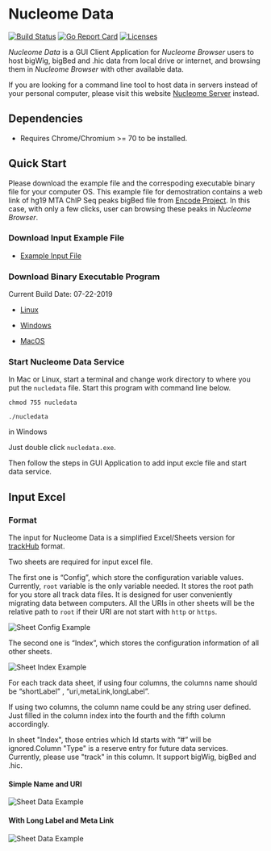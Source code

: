 # Nucleome Data

[![Build Status](https://travis-ci.org/nucleome/nucledata.svg?branch=master)](https://travis-ci.org/nucleome/nucledata)
[![Go Report Card](https://goreportcard.com/badge/github.com/nucleome/nucledata)](https://goreportcard.com/report/github.com/nucleome/nucledata)
[![Licenses](https://img.shields.io/badge/license-bsd-orange.svg)](https://opensource.org/licenses/BSD-3-Clause)


*Nucleome Data* is a GUI Client Application for *Nucleome Browser* users to host bigWig, bigBed and .hic data from local drive or internet, and browsing them in *Nucleome Browser* with other available data.

If you are looking for a command line tool to host data in servers instead of your personal computer, please visit this website [Nucleome Server](https://github.com/nucleome/nucleserver) instead.

## Dependencies

- Requires Chrome/Chromium >= 70 to be installed.

## Quick Start
Please download the example file and the correspoding executable binary file for your computer OS. This example file for demostration contains a web link of hg19 MTA ChIP Seq peaks bigBed file from [Encode Project](https://www.encodeproject.org/). In this case, with only a few clicks, user can browsing these peaks in *Nucleome Browser*.


### Download Input Example File
- [Example Input File](https://vis.nucleome.org/static/ndata/cnb.xlsx)

### Download Binary Executable Program

Current Build Date: 07-22-2019

- [Linux](https://vis.nucleome.org/static/nucledata/current/linux/nucledata)

- [Windows](https://vis.nucleome.org/static/nucledata/current/win64/nucledata.exe)

- [MacOS](https://vis.nucleome.org/static/nucledata/current/mac/nucledata)

### Start Nucleome Data Service

In Mac or Linux, start a terminal and change work directory to where you put the `nucledata` file. Start this program with command line below.

`chmod 755 nucledata`

`./nucledata`

in Windows 

Just double click `nucledata.exe`.

Then follow the steps in GUI Application to add input excle file and start data service.


## Input Excel 
### Format
The input for Nucleome Data is a simplified Excel/Sheets version for [trackHub](https://genome.ucsc.edu/goldenpath/help/hgTrackHubHelp.html) format. 

Two sheets are required for input excel file. 

The first one is “Config”,  which store the configuration variable values. Currently, `root` variable is the only variable needed. It stores the root path for you store all track data files. It is designed for user conveniently migrating data between computers. All the URIs in other sheets will be the relative path to `root` if their URI are not start with `http` or `https`.

![Sheet Config Example](https://nucleome.github.io/image/sheetConfig.png)

The second one is “Index”, which stores the configuration information of all other sheets.

![Sheet Index Example](https://nucleome.github.io/image/sheetIndex.png)

For each track data sheet, if using four columns, the columns name should be “shortLabel” , “uri,metaLink,longLabel”.

If using two columns, the column name could be any string user defined. Just filled in the column index into the fourth and the fifth column accordingly. 

In sheet "Index", those entries which Id starts with “#” will be ignored.Column "Type" is a reserve entry for future data services. Currently, please use "track" in this column. It support bigWig, bigBed and .hic.

#### Simple Name and URI
![Sheet Data Example](https://nucleome.github.io/image/sheetSimpleData.png)

#### With Long Label and Meta Link
![Sheet Data Example](https://nucleome.github.io/image/sheetData4.png)


